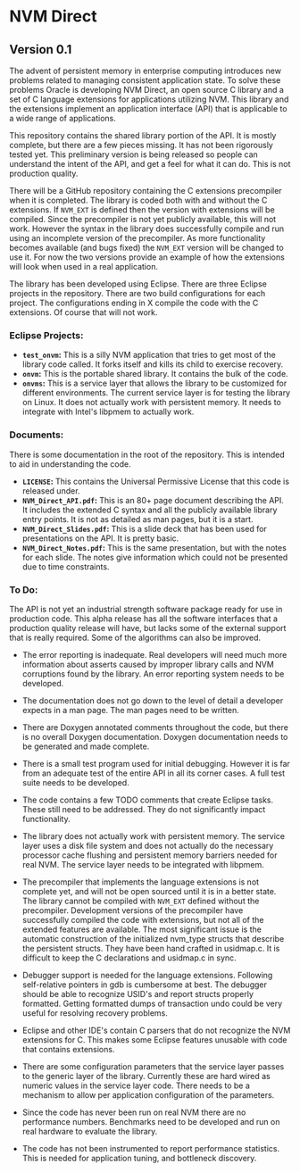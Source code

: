 # NVM Direct  #
## Version 0.1 ##
The advent of persistent memory in enterprise computing introduces new
problems related to managing consistent application state. To solve 
these problems Oracle is developing NVM Direct, an open source C library and a set of C language extensions 
for applications utilizing NVM. This library and the extensions 
implement an application interface (API) that is applicable to a wide 
range of applications.

This repository contains the shared library portion of the API. It is 
mostly complete, but there are a few pieces missing. It has not been rigorously tested yet. This preliminary version is being released so people can understand the intent of the API, and get a feel for what it can do. This is not production quality.

There will be a GitHub repository containing the C extensions precompiler
when it is completed. The library is coded both with and without the
C extensions. If `NVM_EXT` is defined then the version with extensions
will be compiled. Since the precompiler is not yet publicly available,
this will not work. However the syntax in the library does successfully
compile and run using an incomplete version of the precompiler. As more
functionality becomes available (and bugs fixed) the `NVM_EXT` version
will be changed to use it. For now the two versions provide an example
of how the extensions will look when used in a real application. 

The library has been developed using Eclipse. There are three Eclipse projects in the repository. There are two build configurations for each
project. The configurations ending in X compile the code with the C
extensions. Of course that will not work.

### Eclipse Projects: ###

- **`test_onvm`:** This is a silly NVM application that tries to get most 
of the library code called. It forks itself and kills its child to 
exercise recovery.
- **`onvm`:** This is the portable shared library. It contains the bulk of
 the code.
- **`onvms`:** This is a service layer that allows the library to be customized for different environments. The current service layer is for testing the library on Linux. It does not actually work with persistent memory. It needs to integrate with Intel's libpmem to actually work.


### Documents: ###
There is some documentation in the root of the repository. This is intended
to aid in understanding the code.

- **`LICENSE`:** This contains the Universal Permissive License that
this code is released under.
- **`NVM_Direct_API.pdf`:** This is an 80+ page document describing the API.
It includes the extended C syntax and all the publicly available library
entry points. It is not as detailed as man pages, but it is a start. 
- **`NVM_Direct_Slides.pdf`:** This is a slide deck that has been used for presentations on the API. It is pretty basic.
- **`NVM_Direct_Notes.pdf`:** This is the same presentation, but with
the notes for each slide. The notes give information which could not be
presented due to time constraints.

### To Do: ###
The API is not yet an industrial strength software package ready for use in production code. This alpha release has all the software interfaces that a production quality release will have, but lacks some of the external support that is really required. Some of the algorithms can also be improved.

- The error reporting is inadequate. Real developers will need much more information about asserts caused by improper library calls and NVM corruptions found by the library. An error reporting system needs to be developed.

- The documentation does not go down to the level of detail a developer expects in a man page. The man pages need to be written.

- There are Doxygen annotated comments throughout the code, but there is no overall Doxygen documentation. Doxygen documentation needs to be generated and made complete.

- There is a small test program used for initial debugging. However it is far from an adequate test of the entire API in all its corner cases. A full test suite needs to be developed.

- The code contains a few TODO comments that create Eclipse tasks. These still need to be addressed. They do not significantly impact functionality.

- The library does not actually work with persistent memory. The service layer uses a disk file system and does not actually do the necessary  processor cache flushing and persistent memory barriers needed for real NVM. The service layer needs to be integrated with libpmem.

- The precompiler that implements the language extensions is not complete yet, and will not be open sourced until it is in a better state. The library cannot be compiled with `NVM_EXT` defined without the precompiler. Development versions of the precompiler have successfully compiled the code with extensions, but not all of the extended features are available. The most significant issue is the automatic construction of the initialized nvm_type structs that describe the persistent structs. They have been hand crafted in usidmap.c. It is difficult to keep the C declarations and usidmap.c in sync.

- Debugger support is needed for the language extensions. Following self-relative pointers in gdb is cumbersome at best. The debugger should be able to recognize USID's and report structs properly formatted. Getting formatted dumps of transaction undo could be very useful for resolving recovery problems.

- Eclipse and other IDE's contain C parsers that do not recognize the NVM extensions for C. This makes some Eclipse features unusable with code that contains extensions. 

- There are some configuration parameters that the service layer passes to the generic layer of the library. Currently these are hard wired as numeric values in the service layer code. There needs to be a mechanism to allow per application configuration of the parameters.

- Since the code has never been run on real NVM there are no performance numbers. Benchmarks need to be developed and run on real hardware to evaluate the library.

- The code has not been instrumented to report performance statistics. This is needed for application tuning, and bottleneck discovery.